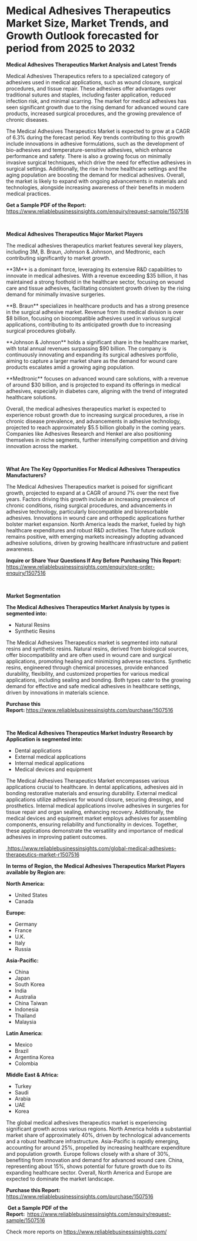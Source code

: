 <p><h1>Medical Adhesives Therapeutics Market Size, Market Trends, and Growth Outlook forecasted for period from 2025 to 2032</h1></p><p><strong>Medical Adhesives Therapeutics Market Analysis and Latest Trends</strong></p>
<p><p>Medical Adhesives Therapeutics refers to a specialized category of adhesives used in medical applications, such as wound closure, surgical procedures, and tissue repair. These adhesives offer advantages over traditional sutures and staples, including faster application, reduced infection risk, and minimal scarring. The market for medical adhesives has seen significant growth due to the rising demand for advanced wound care products, increased surgical procedures, and the growing prevalence of chronic diseases.</p><p>The Medical Adhesives Therapeutics Market is expected to grow at a CAGR of 6.3% during the forecast period. Key trends contributing to this growth include innovations in adhesive formulations, such as the development of bio-adhesives and temperature-sensitive adhesives, which enhance performance and safety. There is also a growing focus on minimally invasive surgical techniques, which drive the need for effective adhesives in surgical settings. Additionally, the rise in home healthcare settings and the aging population are boosting the demand for medical adhesives. Overall, the market is likely to expand with ongoing advancements in materials and technologies, alongside increasing awareness of their benefits in modern medical practices.</p></p>
<p><strong>Get a Sample PDF of the Report:&nbsp;</strong> <a href="https://www.reliablebusinessinsights.com/enquiry/request-sample/1507516?utm_campaign=3043&utm_medium=2&utm_source=Github&utm_content=ia&utm_term=23032025&utm_id=medical-adhesives-therapeutics">https://www.reliablebusinessinsights.com/enquiry/request-sample/1507516</a></p>
<p>&nbsp;</p>
<p><strong>Medical Adhesives Therapeutics Major Market Players</strong></p>
<p><p>The medical adhesives therapeutics market features several key players, including 3M, B. Braun, Johnson & Johnson, and Medtronic, each contributing significantly to market growth. </p><p>**3M** is a dominant force, leveraging its extensive R&D capabilities to innovate in medical adhesives. With a revenue exceeding $35 billion, it has maintained a strong foothold in the healthcare sector, focusing on wound care and tissue adhesives, facilitating consistent growth driven by the rising demand for minimally invasive surgeries.</p><p>**B. Braun** specializes in healthcare products and has a strong presence in the surgical adhesive market. Revenue from its medical division is over $8 billion, focusing on biocompatible adhesives used in various surgical applications, contributing to its anticipated growth due to increasing surgical procedures globally.</p><p>**Johnson & Johnson** holds a significant share in the healthcare market, with total annual revenues surpassing $90 billion. The company is continuously innovating and expanding its surgical adhesives portfolio, aiming to capture a larger market share as the demand for wound care products escalates amid a growing aging population.</p><p>**Medtronic** focuses on advanced wound care solutions, with a revenue of around $30 billion, and is projected to expand its offerings in medical adhesives, especially in diabetes care, aligning with the trend of integrated healthcare solutions.</p><p>Overall, the medical adhesives therapeutics market is expected to experience robust growth due to increasing surgical procedures, a rise in chronic disease prevalence, and advancements in adhesive technology, projected to reach approximately $5.5 billion globally in the coming years. Companies like Adhesives Research and Henkel are also positioning themselves in niche segments, further intensifying competition and driving innovation across the market.</p></p>
<p>&nbsp;</p>
<p><strong>What Are The Key Opportunities For Medical Adhesives Therapeutics Manufacturers?</strong></p>
<p><p>The Medical Adhesives Therapeutics market is poised for significant growth, projected to expand at a CAGR of around 7% over the next five years. Factors driving this growth include an increasing prevalence of chronic conditions, rising surgical procedures, and advancements in adhesive technology, particularly biocompatible and bioresorbable adhesives. Innovations in wound care and orthopedic applications further bolster market expansion. North America leads the market, fueled by high healthcare expenditures and robust R&D activities. The future outlook remains positive, with emerging markets increasingly adopting advanced adhesive solutions, driven by growing healthcare infrastructure and patient awareness.</p></p>
<p><strong>Inquire or Share Your Questions If Any Before Purchasing This Report:</strong> <a href="https://www.reliablebusinessinsights.com/enquiry/pre-order-enquiry/1507516?utm_campaign=3043&utm_medium=2&utm_source=Github&utm_content=ia&utm_term=23032025&utm_id=medical-adhesives-therapeutics">https://www.reliablebusinessinsights.com/enquiry/pre-order-enquiry/1507516</a></p>
<p>&nbsp;</p>
<p><strong>Market Segmentation</strong></p>
<p><strong>The Medical Adhesives Therapeutics Market Analysis by types is segmented into:</strong></p>
<p><ul><li>Natural Resins</li><li>Synthetic Resins</li></ul></p>
<p><p>The Medical Adhesives Therapeutics market is segmented into natural resins and synthetic resins. Natural resins, derived from biological sources, offer biocompatibility and are often used in wound care and surgical applications, promoting healing and minimizing adverse reactions. Synthetic resins, engineered through chemical processes, provide enhanced durability, flexibility, and customized properties for various medical applications, including sealing and bonding. Both types cater to the growing demand for effective and safe medical adhesives in healthcare settings, driven by innovations in materials science.</p></p>
<p><strong>Purchase this Report:&nbsp;</strong><a href="https://www.reliablebusinessinsights.com/purchase/1507516?utm_campaign=3043&utm_medium=2&utm_source=Github&utm_content=ia&utm_term=23032025&utm_id=medical-adhesives-therapeutics">https://www.reliablebusinessinsights.com/purchase/1507516</a></p>
<p>&nbsp;</p>
<p><strong>The Medical Adhesives Therapeutics Market Industry Research by Application is segmented into:</strong></p>
<p><ul><li>Dental applications</li><li>External medical applications</li><li>Internal medical applications</li><li>Medical devices and equipment</li></ul></p>
<p><p>The Medical Adhesives Therapeutics Market encompasses various applications crucial to healthcare. In dental applications, adhesives aid in bonding restorative materials and ensuring durability. External medical applications utilize adhesives for wound closure, securing dressings, and prosthetics. Internal medical applications involve adhesives in surgeries for tissue repair and organ sealing, enhancing recovery. Additionally, the medical devices and equipment market employs adhesives for assembling components, ensuring reliability and functionality in devices. Together, these applications demonstrate the versatility and importance of medical adhesives in improving patient outcomes.</p></p>
<p><a href="https://www.reliablebusinessinsights.com/global-medical-adhesives-therapeutics-market-r1507516?utm_campaign=3043&utm_medium=2&utm_source=Github&utm_content=ia&utm_term=23032025&utm_id=medical-adhesives-therapeutics">&nbsp;https://www.reliablebusinessinsights.com/global-medical-adhesives-therapeutics-market-r1507516</a></p>
<p><strong>In terms of Region, the Medical Adhesives Therapeutics Market Players available by Region are:</strong></p>
<p>
    <p> <strong> North America: </strong>
        <ul>
            <li>United States</li>
            <li>Canada</li>
        </ul>
        </p> 
    <p> <strong> Europe: </strong>
        <ul>
            <li>Germany</li>
            <li>France</li>
            <li>U.K.</li>
            <li>Italy</li>
            <li>Russia</li>
        </ul>
        </p> 
    <p> <strong> Asia-Pacific: </strong>
        <ul>
            <li>China</li>
            <li>Japan</li>
            <li>South Korea</li>
            <li>India</li>
            <li>Australia</li>
            <li>China Taiwan</li>
            <li>Indonesia</li>
            <li>Thailand</li>
            <li>Malaysia</li>
        </ul>
        </p> 
    <p> <strong> Latin America: </strong>
        <ul>
            <li>Mexico</li>
            <li>Brazil</li>
            <li>Argentina Korea</li>
            <li>Colombia</li>
        </ul>
        </p> 
    <p> <strong> Middle East & Africa: </strong>
        <ul>
            <li>Turkey</li>
            <li>Saudi</li>
            <li>Arabia</li>
            <li>UAE</li>
            <li>Korea</li>
        </ul>
    </p>
    </p>
<p><p>The global medical adhesives therapeutics market is experiencing significant growth across various regions. North America holds a substantial market share of approximately 40%, driven by technological advancements and a robust healthcare infrastructure. Asia-Pacific is rapidly emerging, accounting for around 25%, propelled by increasing healthcare expenditure and population growth. Europe follows closely with a share of 30%, benefiting from innovation and demand for advanced wound care. China, representing about 15%, shows potential for future growth due to its expanding healthcare sector. Overall, North America and Europe are expected to dominate the market landscape.</p></p>
<p><strong>Purchase this Report: </strong><a href="https://www.reliablebusinessinsights.com/purchase/1507516?utm_campaign=3043&utm_medium=2&utm_source=Github&utm_content=ia&utm_term=23032025&utm_id=medical-adhesives-therapeutics">https://www.reliablebusinessinsights.com/purchase/1507516</a></p>
<p>&nbsp;<strong>Get a Sample PDF of the Report:&nbsp;&nbsp;</strong><a href="https://www.reliablebusinessinsights.com/enquiry/request-sample/1507516?utm_campaign=3043&utm_medium=2&utm_source=Github&utm_content=ia&utm_term=23032025&utm_id=medical-adhesives-therapeutics">https://www.reliablebusinessinsights.com/enquiry/request-sample/1507516</a></p>
<p><strong></strong></p>
<p>Check more reports on <a href="https://www.reliablebusinessinsights.com/?utm_campaign=3043&utm_medium=2&utm_source=Github&utm_content=ia&utm_term=23032025&utm_id=medical-adhesives-therapeutics">https://www.reliablebusinessinsights.com/</a></p>